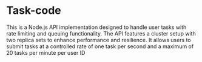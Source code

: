 # Task-code
 This is a Node.js API implementation designed to handle user tasks with rate limiting and queuing functionality. The API features a cluster setup with two replica sets to enhance performance and resilience. It allows users to submit tasks at a controlled rate of one task per second and a maximum of 20 tasks per minute per user ID
